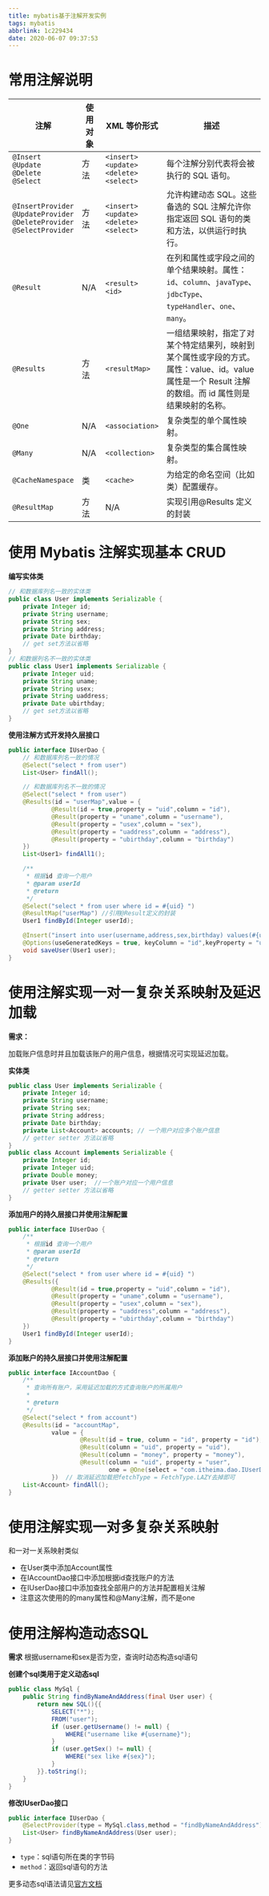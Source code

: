 ```yaml
---
title: mybatis基于注解开发实例
tags: mybatis
abbrlink: 1c229434
date: 2020-06-07 09:37:53
---
```


# 常用注解说明

|注解|使用对象|XML 等价形式|描述 |
|-------|-------|-------|------|
|`@Insert`<br/>`@Update`<br/>`@Delete`<br/>`@Select`|方法|`<insert>`<br/>`<update>`<br/>`<delete>`<br/>`<select>`<br/>|每个注解分别代表将会被执行的 SQL 语句。|
|`@InsertProvider`<br/>`@UpdateProvider`<br/>`@DeleteProvider`<br/>`@SelectProvider`|方法|`<insert>`<br/>`<update>`<br/>`<delete>`<br/>`<select>`<br/>|允许构建动态 SQL。这些备选的 SQL 注解允许你指定返回 SQL 语句的类和方法，以供运行时执行。|
|`@Result`|N/A|`<result>`<br/>`<id>`|在列和属性或字段之间的单个结果映射。属性：`id`、`column`、`javaType`、`jdbcType`、`typeHandler`、`one`、`many`。|
|`@Results`|方法|`<resultMap>`|一组结果映射，指定了对某个特定结果列，映射到某个属性或字段的方式。属性：value、id。value 属性是一个 Result 注解的数组。而 id 属性则是结果映射的名称。|
|`@One`|N/A|`<association>`|复杂类型的单个属性映射。|
|`@Many`|N/A|`<collection>`|复杂类型的集合属性映射。|
|`@CacheNamespace`|类|`<cache>`|为给定的命名空间（比如类）配置缓存。|
|`@ResultMap`|方法|N/A|实现引用@Results 定义的封装|

# 使用 Mybatis 注解实现基本 CRUD
**编写实体类**
```java
// 和数据库列名一致的实体类
public class User implements Serializable {
    private Integer id;
    private String username;
    private String sex;
    private String address;
    private Date birthday;
    // get set方法以省略
}
// 和数据列名不一致的实体类
public class User1 implements Serializable {
    private Integer uid;
    private String uname;
    private String usex;
    private String uaddress;
    private Date ubirthday;
    // get set方法以省略
}
```
**使用注解方式开发持久层接口**
```java
public interface IUserDao {
    // 和数据库列名一致的情况
    @Select("select * from user")
    List<User> findAll();

    // 和数据库列名不一致的情况
    @Select("select * from user")
    @Results(id = "userMap",value = {
            @Result(id = true,property = "uid",column = "id"),
            @Result(property = "uname",column = "username"),
            @Result(property = "usex",column = "sex"),
            @Result(property = "uaddress",column = "address"),
            @Result(property = "ubirthday",column = "birthday")
    })
    List<User1> findAll1();

    /**
     * 根据id 查询一个用户
     * @param userId
     * @return
     */
    @Select("select * from user where id = #{uid} ")
    @ResultMap("userMap") //引用@Result定义的封装
    User1 findById(Integer userId);

    @Insert("insert into user(username,address,sex,birthday) values(#{uname},#{uaddress},#{usex},#{ubirthday})")
    @Options(useGeneratedKeys = true, keyColumn = "id",keyProperty = "uid") //添加用户并返回主键id
    void saveUser(User1 user);
}
```
# 使用注解实现一对一复杂关系映射及延迟加载
**需求：**

加载账户信息时并且加载该账户的用户信息，根据情况可实现延迟加载。

**实体类**
```java
public class User implements Serializable {
    private Integer id;
    private String username;
    private String sex;
    private String address;
    private Date birthday;
    private List<Account> accounts; // 一个用户对应多个账户信息
    // getter setter 方法以省略
}
public class Account implements Serializable {
    private Integer id;
    private Integer uid;
    private Double money;
    private User user;  //一个账户对应一个用户信息
    // getter setter 方法以省略
}
```

**添加用户的持久层接口并使用注解配置**
```java
public interface IUserDao {
    /**
     * 根据id 查询一个用户
     * @param userId
     * @return
     */
    @Select("select * from user where id = #{uid} ")
    @Results({
            @Result(id = true,property = "uid",column = "id"),
            @Result(property = "uname",column = "username"),
            @Result(property = "usex",column = "sex"),
            @Result(property = "uaddress",column = "address"),
            @Result(property = "ubirthday",column = "birthday")
    })
    User1 findById(Integer userId);
}
```


**添加账户的持久层接口并使用注解配置**
```java
public interface IAccountDao {
    /**
     * 查询所有账户，采用延迟加载的方式查询账户的所属用户
     *
     * @return
     */
    @Select("select * from account")
    @Results(id = "accountMap",
            value = {
                    @Result(id = true, column = "id", property = "id"),
                    @Result(column = "uid", property = "uid"),
                    @Result(column = "money", property = "money"),
                    @Result(column = "uid", property = "user",
                            one = @One(select = "com.itheima.dao.IUserDao.findById",fetchType = FetchType.LAZY))
            })  // 取消延迟加载把fetchType = FetchType.LAZY去掉即可
    List<Account> findAll();
}
```
# 使用注解实现一对多复杂关系映射
和一对一关系映射类似
- 在User类中添加Account属性
- 在IAccountDao接口中添加根据id查找账户的方法
- 在IUserDao接口中添加查找全部用户的方法并配置相关注解
- 注意这次使用的的many属性和@Many注解，而不是one

# 使用注解构造动态SQL
**需求**
根据username和sex是否为空，查询时动态构造sql语句

**创建个sql类用于定义动态sql**
```java
public class MySql {
    public String findByNameAndAddress(final User user) {
        return new SQL(){{
            SELECT("*");
            FROM("user");
            if (user.getUsername() != null) {
                WHERE("username like #{username}");
            }
            if (user.getSex() != null) {
                WHERE("sex like #{sex}");
            }
        }}.toString();
    }
}
```
**修改IUserDao接口**
```java
public interface IUserDao {
    @SelectProvider(type = MySql.class,method = "findByNameAndAddress")
    List<User> findByNameAndAddress(User user);
}
```
- `type`：sql语句所在类的字节码
- `method`：返回sql语句的方法

更多动态sql语法请见[官方文档](https://mybatis.org/mybatis-3/zh/statement-builders.html)
